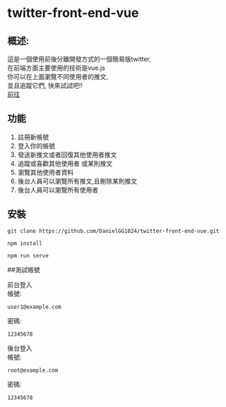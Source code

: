 
# twitter-front-end-vue

## 概述:
這是一個使用前後分離開發方式的一個簡易版twitter,<br>
在前端方面主要使用的技術是vue.js<br>
你可以在上面瀏覽不同使用者的推文,<br> 
並且追蹤它們, 快來試試吧!!<br>
[前往](https://danielgg1024.github.io/twitter-front-end-vue/#/login)

## 功能
1. 註冊新帳號
2. 登入你的帳號
3. 發送新推文或者回復其他使用者推文
4. 追蹤或喜歡其他使用者 或某則推文
5. 瀏覽其他使用者資料
6. 後台人員可以瀏覽所有推文,且刪除某則推文
7. 後台人員可以瀏覽所有使用者

## 安裝

```
git clone https://github.com/DanielGG1024/twitter-front-end-vue.git
```
```
npm install 
```
```
npm run serve
```
##測試帳號

前台登入<br>
帳號:
```
user1@example.com
```
密碼:
```
12345678
```
後台登入<br>
帳號:
```
root@example.com
```
密碼:
```
12345678
```
